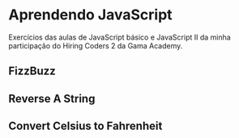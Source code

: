 # Aprendendo JavaScript
Exercícios das aulas de JavaScript básico e JavaScript II da minha participação do Hiring Coders 2 da Gama Academy.

## FizzBuzz

## Reverse A String

## Convert Celsius to Fahrenheit

